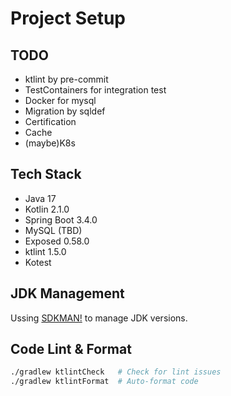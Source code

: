 # Project Setup

## TODO
- ktlint by pre-commit
- TestContainers for integration test
- Docker for mysql
- Migration by sqldef
- Certification
- Cache
- (maybe)K8s

## Tech Stack
- Java 17  
- Kotlin 2.1.0  
- Spring Boot 3.4.0  
- MySQL (TBD)  
- Exposed 0.58.0  
- ktlint 1.5.0  
- Kotest  

## JDK Management
Ussing [SDKMAN!](https://sdkman.io/) to manage JDK versions.

## Code Lint & Format
```bash
./gradlew ktlintCheck   # Check for lint issues
./gradlew ktlintFormat  # Auto-format code
